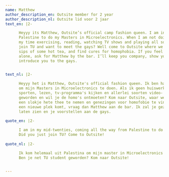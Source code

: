```yaml
---
name: Matthew
author_description_en: Outsite member for 2 year
author_description_nl: Outsite lid voor 2 jaar
text_en: |2-

      Heyyy its Matthew, Outsite’s official camp fashion queen. I am in my mid-twenties, coming all the way from
      Palestine to do my Masters in Microelectronics. When I am not doing schoolwork or seeking attention, I spend
      my time exercising, reading, watching TV shows and playing all sorts of video and boardgames. Did you just
      join TU and want to meet the gays? Well come to Outsite where we gather every Thursday to wind down, take
      sips of some hot tea, and find cures for homophobia. If you feel very attacked coming into a new place all
      alone, ask for Matthew by the bar. I’ll keep you company, show you the ins and outs of Outsite, and
      introduce you to the gays.

      
text_nl: |2-

      Heyyy het is Matthew, Outsite's official fashion queen. Ik ben halverwege de twintig en kom helemaal uit Palestina
      om mijn Masters in Microelectronics te doen. Als ik geen huiswerk doe of aandacht zoek, besteed ik mijn tijd aan
      sporten, lezen, tv-programma's kijken en allerlei soorten video- en bordspellen spelen. Ben je net TU student 
      geworden en wil je de homo's ontmoeten? Kom naar Outsite, waar we elke donderdag samenkomen om tot rust te komen,
      een slokje hete thee te nemen en genezingen voor homofobie te vinden. Als je je onzeker voelt als je alleen naar
      een nieuwe plek komt, vraag dan Matthew aan de bar. Ik zal je gezelschap houden, je de in- en outs van Outsite
      laten zien en je voorstellen aan de gays.
      
quote_en: |2-

      I am in my mid-twenties, coming all the way from Palestine to do my Masters in Microelectronics
      Did you just join TU? Come to Outsite!
      
quote_nl: |2-

      Ik kom helemaal uit Palestina om mijn master in Microelectronics te doen.
      Ben je net TU student geworden? Kom naar Outsite!
      

---
```

